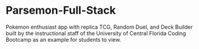 # Parsemon-Full-Stack
Pokemon enthusiast app with replica TCG, Random Duel, and Deck Builder built by the instructional staff of the University of Central Florida Coding Bootcamp as an example for students to view.
